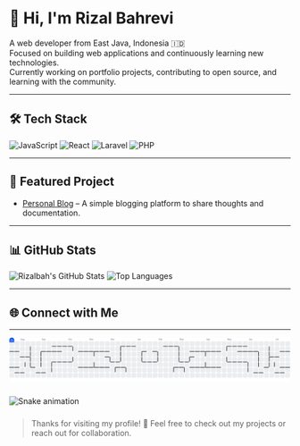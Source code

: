# 👋 Hi, I'm Rizal Bahrevi

A web developer from East Java, Indonesia 🇮🇩  
Focused on building web applications and continuously learning new technologies.  
Currently working on portfolio projects, contributing to open source, and learning with the community.

---

## 🛠 Tech Stack

![JavaScript](https://img.shields.io/badge/-JavaScript-black?style=flat-square&logo=javascript)
![React](https://img.shields.io/badge/-React-black?style=flat-square&logo=react)
![Laravel](https://img.shields.io/badge/-Laravel-black?style=flat-square&logo=laravel)
![PHP](https://img.shields.io/badge/-PHP-black?style=flat-square&logo=php)

---

## 📌 Featured Project

- [Personal Blog](https://github.com/rizalbah/blog-pribadi) – A simple blogging platform to share thoughts and documentation.

---

## 📊 GitHub Stats

![Rizalbah's GitHub Stats](https://github-readme-stats.vercel.app/api?username=rizalbah&show_icons=true&theme=tokyonight)
![Top Languages](https://github-readme-stats.vercel.app/api/top-langs/?username=rizalbah&layout=compact&theme=tokyonight)

---

## 🌐 Connect with Me

<!-- Add your profiles when available -->
<!--
[![LinkedIn](https://img.shields.io/badge/-LinkedIn-blue?style=flat-square&logo=linkedin)](https://linkedin.com/in/username)
[![Website](https://img.shields.io/badge/-Website-green?style=flat-square)](https://yourwebsite.com)
-->

---
<picture>
  <source media="(prefers-color-scheme: dark)" srcset="https://raw.githubusercontent.com/Rizalbah/Rizalbah/output/pacman-contribution-graph-dark.svg">
  <source media="(prefers-color-scheme: light)" srcset="https://raw.githubusercontent.com/Rizalbah/Rizalbah/output/pacman-contribution-graph.svg">
  <img alt="pacman contribution graph" src="https://raw.githubusercontent.com/Rizalbah/Rizalbah/output/pacman-contribution-graph.svg">
</picture>

###

<img src="https://raw.githubusercontent.com/Rizalbah/Rizalbah/output/snake.svg" alt="Snake animation" />

###
> Thanks for visiting my profile! 🚀 Feel free to check out my projects or reach out for collaboration.
